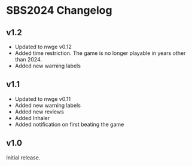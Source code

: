 # SBS2024 Changelog

## v1.2

* Updated to nwge v0.12
* Added time restriction. The game is no longer playable in years other than
  2024.
* Added new warning labels

## v1.1

* Updated to nwge v0.11
* Added new warning labels
* Added new reviews
* Added Inhaler
* Added notification on first beating the game

## v1.0

Initial release.
